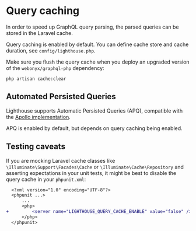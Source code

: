 # Query caching

In order to speed up GraphQL query parsing, the parsed queries can be stored in the Laravel cache.

Query caching is enabled by default. You can define cache store and cache duration, see `config/lighthouse.php`.

Make sure you flush the query cache when you deploy an upgraded version of the `webonyx/graphql-php` dependency:

    php artisan cache:clear

## Automated Persisted Queries

Lighthouse supports Automatic Persisted Queries (APQ), compatible with the
[Apollo implementation](https://www.apollographql.com/docs/apollo-server/performance/apq).

APQ is enabled by default, but depends on query caching being enabled.

## Testing caveats

If you are mocking Laravel cache classes like `\Illuminate\Support\Facades\Cache` or `\Illuminate\Cache\Repository` and asserting expectations in your unit tests, it might be best to disable the query cache in your `phpunit.xml`:

```diff
  <?xml version="1.0" encoding="UTF-8"?>
  <phpunit ...>
      ...
      <php>
+         <server name="LIGHTHOUSE_QUERY_CACHE_ENABLE" value="false" />
      </php>
  </phpunit>
```

